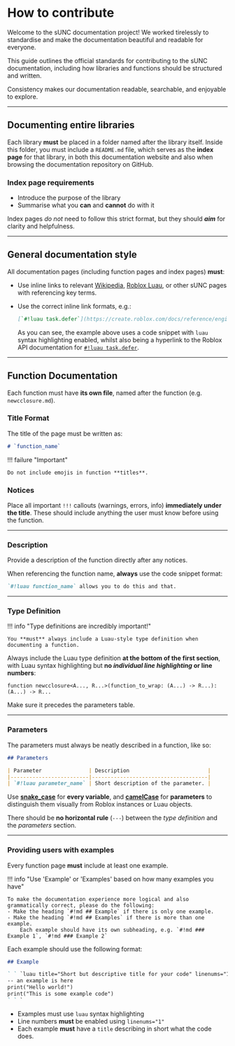 # How to contribute

Welcome to the sUNC documentation project! We worked tirelessly to standardise and make the documentation beautiful and readable for everyone.

This guide outlines the official standards for contributing to the sUNC documentation, including how libraries and functions should be structured and written.

Consistency makes our documentation readable, searchable, and enjoyable to explore.

---

## Documenting entire libraries

Each library **must** be placed in a folder named after the library itself. Inside this folder, you must include a `README.md` file, which serves as the **index page** for that library, in both this documentation website and also when browsing the documentation repository on GitHub.

### Index page requirements

- Introduce the purpose of the library
- Summarise what you **can** and **cannot** do with it

Index pages *do not* need to follow this strict format, but they should ***aim*** for clarity and helpfulness.

---

## General documentation style

All documentation pages (including function pages and index pages) **must**:

- Use inline links to relevant [Wikipedia](https://wikipedia.org), [Roblox Luau](https://create.roblox.com/docs), or other sUNC pages with referencing key terms.
- Use the correct inline link formats, e.g.:

    ```md
    [`#!luau task.defer`](https://create.roblox.com/docs/reference/engine/libraries/task#defer)
    ```

    As you can see, the example above uses a code snippet with `luau` syntax highlighting enabled, whilst also being a hyperlink to the Roblox API documentation for [`#!luau task.defer`](https://create.roblox.com/docs/reference/engine/libraries/task#defer).

---

## Function Documentation

Each function must have **its own file**, named after the function (e.g. `newcclosure.md`).

### Title Format

The title of the page must be written as:

```md
# `function_name`
```

!!! failure "Important"

    Do not include emojis in function **titles**.

### Notices

Place all important `!!!` callouts (warnings, errors, info) **immediately under the title**. These should include anything the user must know before using the function.

---

### Description

Provide a description of the function directly after any notices.

When referencing the function name, **always** use the code snippet format:

```md
`#!luau function_name` allows you to do this and that.
```

---

### Type Definition

!!! info "Type definitions are incredibly important!"

    You **must** always include a Luau-style type definition when documenting a function.

Always include the Luau type definition **at the bottom of the first section**, with Luau syntax highlighting but **no *individual line highlighting* or line numbers**:

```luau
function newcclosure<A..., R...>(function_to_wrap: (A...) -> R...): (A...) -> R...
```

Make sure it precedes the parameters table.

---

### Parameters

The parameters must always be neatly described in a function, like so:

```md
## Parameters

| Parameter               | Description                         |
|-------------------------|-------------------------------------|
| `#!luau parameter_name` | Short description of the parameter. |
```

Use [**snake_case**](https://en.wikipedia.org/wiki/Snake_case) for **every variable**, and [**camelCase**](https://en.wikipedia.org/wiki/Camel_case) for **parameters** to distinguish them visually from Roblox instances or Luau objects.

There should be **no horizontal rule** (`---`) between the *type definition* and the *parameters* section.

---

### Providing users with examples

Every function page **must** include at least one example.

!!! info "Use 'Example' or 'Examples' based on how many examples you have"

    To make the documentation experience more logical and also grammatically correct, please do the following:
    - Make the heading `#!md ## Example` if there is only one example.
    - Make the heading `#!md ## Examples` if there is more than one example.
        Each example should have its own subheading, e.g. `#!md ### Example 1`, `#!md ### Example 2`

Each example should use the following format:

```md
## Example

` ` `luau title="Short but descriptive title for your code" linenums="1"
-- an example is here
print("Hello world!")
print("This is some example code")
` ` `

```

- Examples must use `luau` syntax highlighting
- Line numbers **must** be enabled using `linenums="1"`
- Each example **must** have a `title` describing in short what the code does.
